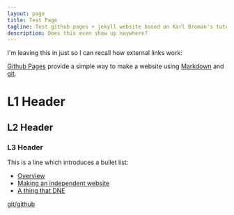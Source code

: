 ```yaml
---
layout: page
title: Test Page
tagline: Test github pages + jekyll website based on Karl Broman's tutorial
description: Does this even show up naywhere?
---
```


I'm leaving this in just so I can recall how external links work:

[Github Pages](https://pages.github.com) provide a simple way to make a
website using
[Markdown](https://daringfireball.net/projects/markdown/) and
[git](https://git-scm.com).

# L1 Header 

## L2 Header

### L3 Header

This is a line which introduces a bullet list:

- [Overview](pages/overview.html)
- [Making an independent website](pages/p1.html)
- [A thing that DNE](pages/dne.html)

[git/github](https://kbroman.org/github_tutorial)